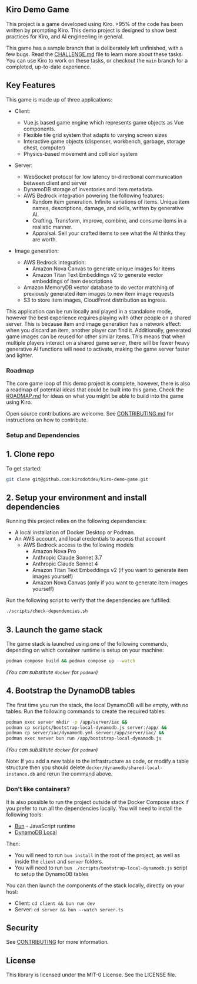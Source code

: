 ## Kiro Demo Game

This project is a game developed using Kiro. >95% of the code
has been written by prompting Kiro. This demo project is
designed to show best practices for Kiro, and AI engineering
in general.

This game has a sample branch that is deliberately left
unfinished, with a few bugs. Read the [CHALLENGE.md](CHALLENGE.md)
file to learn more about these tasks. You can use Kiro to work
on these tasks, or checkout the `main` branch for a completed,
up-to-date experience.

## Key Features

This game is made up of three applications:

- Client:
  * Vue.js based game engine which represents game objects as
    Vue components.
  * Flexible tile grid system that adapts to varying screen sizes
  * Interactive game objects (dispenser, workbench, garbage, storage chest, computer)
  * Physics-based movement and collision system
  
- Server:
  * WebSocket protocol for low latency bi-directional communication between client and server
  * DynamoDB storage of inventories and item metadata.
  * AWS Bedrock integration powering the following features:
     * Random item generation. Infinite variations of items. Unique item names,
       descriptions, damage, and skills, written by generative AI.
     * Crafting. Transform, improve, combine, and consume items in a
       realistic manner.
     * Appraisal. Sell your crafted items to see what the AI thinks
       they are worth.
  
- Image generation:
  * AWS Bedrock integration:
    * Amazon Nova Canvas to generate unique images for items
    * Amazon Titan Text Embeddings v2 to generate vector embeddings of item descriptions
  * Amazon MemoryDB vector database to do vector matching of previously generated item images to new item image requests
  * S3 to store item images, CloudFront distribution as ingress.

This application can be run locally and played in a standalone mode,
however the best experience requires playing with other people
on a shared server. This is because item and image generation has
a network effect: when you discard an item, another player can find it.
Additionally, generated game images can be reused for other
similar items. This means that when multiple players
interact on a shared game server, there will be fewer heavy
generative AI functions will need to activate, making the game
server faster and lighter.

### Roadmap

The core game loop of this demo project is complete, however, there is
also a roadmap of potential ideas that could be built into this game.
Check the [ROADMAP.md](ROADMAP.md) for ideas on what you might be
able to build into the game using Kiro. 

Open source contributions are welcome. See [CONTRIBUTING.md](CONTRIBUTING.md)
for instructions on how to contribute.

### Setup and Dependencies

## 1. Clone repo

To get started:

```sh
git clone git@github.com:kirodotdev/kiro-demo-game.git
```

## 2. Setup your environment and install dependencies

Running this project relies on the following dependencies:

* A local installation of Docker Desktop or Podman.
* An AWS account, and local credentials to access that account
   - AWS Bedrock access to the following models
     - Amazon Nova Pro
     - Anthropic Claude Sonnet 3.7
     - Anthropic Claude Sonnet 4
     - Amazon Titan Text Embeddings v2 (if you want to generate item images yourself)
     - Amazon Nova Canvas (only if you want to generate item images yourself)

Run the following script to verify that the dependencies are fulfilled:

```sh
./scripts/check-dependencies.sh
```

## 3. Launch the game stack

The game stack is launched using one of the following commands, depending on
which container runtime is setup on your machine:

```sh
podman compose build && podman compose up --watch
```
_(You can substitute `docker` for `podman`)_

## 4. Bootstrap the DynamoDB tables

The first time you run the stack, the local DynamoDB will be
empty, with no tables. Run the following commands to create the required tables:

```sh
podman exec server mkdir -p /app/server/iac &&
podman cp scripts/bootstrap-local-dynamodb.js server:/app/ &&
podman cp server/iac/dynamodb.yml server:/app/server/iac/ &&
podman exec server bun run /app/bootstrap-local-dynamodb.js
```
_(You can substitute `docker` for `podman`)_

Note: If you add a new table to the infrastructure as code, or modify a table structure
then you should delete `docker/dynamodb/shared-local-instance.db` and rerun the command above.

### Don't like containers?

It is also possible to run the project outside of the Docker Compose stack if you prefer to run all the dependencies locally. You will 
need to install the following tools:

* [Bun](https://bun.sh/) - JavaScript runtime
* [DynamoDB Local](https://docs.aws.amazon.com/amazondynamodb/latest/developerguide/DynamoDBLocal.html)

Then:
* You will need to run `bun install` in the root of the project, as well as inside the `client` and `server` folders.
* You will need to run `bun ./scripts/bootstrap-local-dynamodb.js` script to setup the DynamoDB tables

You can then launch the components of the stack locally, directly on your host:

- Client: `cd client && bun run dev`
- Server: `cd server && bun --watch server.ts`

## Security

See [CONTRIBUTING](CONTRIBUTING.md#security-issue-notifications) for more information.

## License

This library is licensed under the MIT-0 License. See the LICENSE file.

